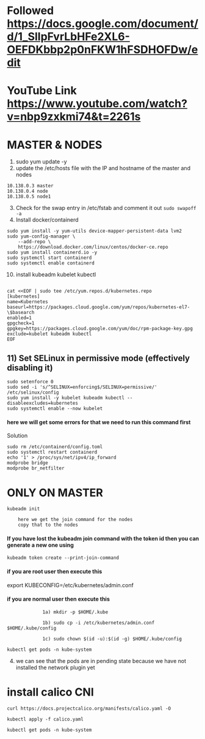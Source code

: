 # Followed https://docs.google.com/document/d/1_SlIpFvrLbHFe2XL6-OEFDKbbp2p0nFKW1hFSDHOFDw/edit
# YouTube Link https://www.youtube.com/watch?v=nbp9zxkmi74&t=2261s

# MASTER & NODES

1) sudo yum update -y
2) update the /etc/hosts file with the IP and hostname of the master and nodes
```
10.138.0.3 master
10.138.0.4 node
10.138.0.5 node1 
```
3) Check for the swap entry in /etc/fstab and comment it out
```sudo swapoff -a```
4) Install docker/containerd
```
sudo yum install -y yum-utils device-mapper-persistent-data lvm2
sudo yum-config-manager \
    --add-repo \
    https://download.docker.com/linux/centos/docker-ce.repo
sudo yum install containerd.io -y
sudo systemctl start containerd
sudo systemctl enable containerd

```
10) install kubeadm kubelet kubectl
```

cat <<EOF | sudo tee /etc/yum.repos.d/kubernetes.repo
[kubernetes]
name=Kubernetes
baseurl=https://packages.cloud.google.com/yum/repos/kubernetes-el7-\$basearch
enabled=1
gpgcheck=1
gpgkey=https://packages.cloud.google.com/yum/doc/rpm-package-key.gpg
exclude=kubelet kubeadm kubectl
EOF
```
## 11) Set SELinux in permissive mode (effectively disabling it)

```
sudo setenforce 0
sudo sed -i 's/^SELINUX=enforcing$/SELINUX=permissive/' /etc/selinux/config
sudo yum install -y kubelet kubeadm kubectl --disableexcludes=kubernetes
sudo systemctl enable --now kubelet
```
#### here we will get some errors for that we need to run this command first
Solution
```
sudo rm /etc/containerd/config.toml
sudo systemctl restart containerd
echo '1' > /proc/sys/net/ipv4/ip_forward
modprobe bridge
modprobe br_netfilter
```

# ONLY ON MASTER
```kubeadm init```

        here we get the join command for the nodes
        copy that to the nodes 
#### If you have lost the kubeadm join command with the token id then you can generate a new one using
```kubeadm token create --print-join-command```
#### if you are root user then execute this 
   export KUBECONFIG=/etc/kubernetes/admin.conf
#### if you are normal user then execute this
```
             1a) mkdir -p $HOME/.kube 

             1b) sudo cp -i /etc/kubernetes/admin.conf $HOME/.kube/config

             1c) sudo chown $(id -u):$(id -g) $HOME/.kube/config
```
```kubectl get nodes
kubectl get pods -n kube-system
```
4) we can see that the pods are in pending state because we have not installed the network plugin yet

# install calico CNI
```
curl https://docs.projectcalico.org/manifests/calico.yaml -O

kubectl apply -f calico.yaml

kubectl get pods -n kube-system
```